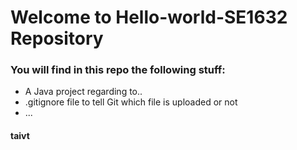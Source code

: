 # Welcome to Hello-world-SE1632 Repository
### You will find in this repo the following stuff:

* A Java project regarding to..
* .gitignore file to tell Git which file is uploaded or not
* ...

#### taivt
